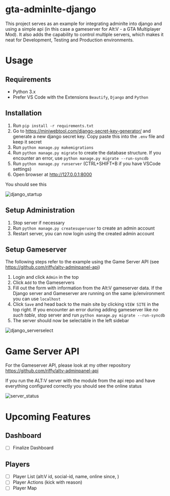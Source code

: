 # gta-adminlte-django
This project serves as an example for integrating adminlte into django and using a simple api (in this case a gameserver for Alt:V - a GTA Multiplayer Mod).
It also adds the capability to control multiple servers, which makes it neat for Development, Testing and Production environments.

# Usage

## Requirements
-   Python 3.x
-   Prefer VS Code with the Extensions `Beautify`, `Django` and `Python`

## Installation

1. Run `pip install -r requirements.txt`
2. Go to https://miniwebtool.com/django-secret-key-generator/ and generate a new django secret key. Copy paste this into the `.env` file and keep it secret
3. Run `python manage.py makemigrations`
4. Run `python manage.py migrate` to create the database structure. If you encounter an error, use `python manage.py migrate --run-syncdb`
5. Run `python manage.py runserver` (CTRL+SHIFT+B if you have VSCode settings)
6. Open browser at http://127.0.0.1:8000

You should see this

![django_startup](https://user-images.githubusercontent.com/13089522/118776387-39d11980-b888-11eb-8486-3182fddd1893.PNG)

## Setup Administration

1. Stop server if necessary
2. Run `python manage.py createsuperuser` to create an admin account
3. Restart server, you can now login using the created admin account

## Setup Gameserver

The following steps refer to the example using the Game Server API (see https://github.com/riffy/altv-adminpanel-api)

1. Login and click `Admin` in the top
2. Click `Add` to the Gameservers
3. Fill out the form with information from the Alt:V gameserver data. If the Django server and Gameserver are running on the same ip/environment you can use `localhost`
4. Click `Save` and head back to the main site by clicking `VIEW SITE` in the top right. If you encounter an error during adding gameserver like *no such table*, stop server and run `python manage.py migrate --run-syncdb`
5. The server should now be selectable in the left sidebar

![django_serverselect](https://user-images.githubusercontent.com/13089522/118778067-05f6f380-b88a-11eb-9a86-cfe614b634ff.jpg)


# Game Server API
For the Gameserver API, please look at my other repository https://github.com/riffy/altv-adminpanel-api 

If you run the ALT:V server with the module from the api repo and have everything configured correctly you should see the online status

![server_status](https://user-images.githubusercontent.com/13089522/118778377-51110680-b88a-11eb-9573-00fde3e56ac8.jpg)

# Upcoming Features

## Dashboard

- [ ] Finalize Dashboard

## Players

- [ ] Player List (alt:V id, social-id, name, online since, )
- [ ] Player Actions (kick with reason)
- [ ] Player Map 